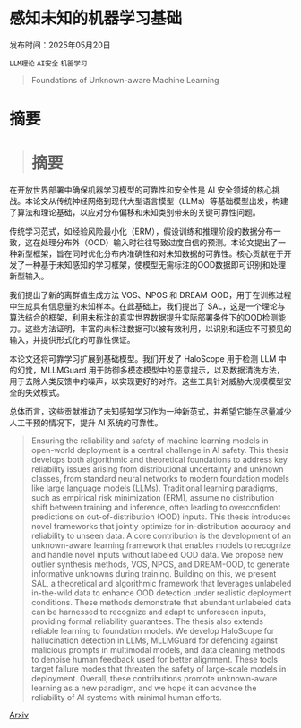 # 感知未知的机器学习基础

发布时间：2025年05月20日

`LLM理论` `AI安全` `机器学习`

> Foundations of Unknown-aware Machine Learning

# 摘要

> # 摘要  
在开放世界部署中确保机器学习模型的可靠性和安全性是 AI 安全领域的核心挑战。本论文从传统神经网络到现代大型语言模型（LLMs）等基础模型出发，构建了算法和理论基础，以应对分布偏移和未知类别带来的关键可靠性问题。

传统学习范式，如经验风险最小化（ERM），假设训练和推理阶段的数据分布一致，这在处理分布外（OOD）输入时往往导致过度自信的预测。本论文提出了一种新型框架，旨在同时优化分布内准确性和对未知数据的可靠性。核心贡献在于开发了一种基于未知感知的学习框架，使模型无需标注的OOD数据即可识别和处理新型输入。

我们提出了新的离群值生成方法 VOS、NPOS 和 DREAM-OOD，用于在训练过程中生成具有信息量的未知样本。在此基础上，我们提出了 SAL，这是一个理论与算法结合的框架，利用未标注的真实世界数据提升实际部署条件下的OOD检测能力。这些方法证明，丰富的未标注数据可以被有效利用，以识别和适应不可预见的输入，并提供形式化的可靠性保证。

本论文还将可靠学习扩展到基础模型。我们开发了 HaloScope 用于检测 LLM 中的幻觉，MLLMGuard 用于防御多模态模型中的恶意提示，以及数据清洗方法，用于去除人类反馈中的噪声，以实现更好的对齐。这些工具针对威胁大规模模型安全的失效模式。

总体而言，这些贡献推动了未知感知学习作为一种新范式，并希望它能在尽量减少人工干预的情况下，提升 AI 系统的可靠性。


> Ensuring the reliability and safety of machine learning models in open-world deployment is a central challenge in AI safety. This thesis develops both algorithmic and theoretical foundations to address key reliability issues arising from distributional uncertainty and unknown classes, from standard neural networks to modern foundation models like large language models (LLMs).
  Traditional learning paradigms, such as empirical risk minimization (ERM), assume no distribution shift between training and inference, often leading to overconfident predictions on out-of-distribution (OOD) inputs. This thesis introduces novel frameworks that jointly optimize for in-distribution accuracy and reliability to unseen data. A core contribution is the development of an unknown-aware learning framework that enables models to recognize and handle novel inputs without labeled OOD data.
  We propose new outlier synthesis methods, VOS, NPOS, and DREAM-OOD, to generate informative unknowns during training. Building on this, we present SAL, a theoretical and algorithmic framework that leverages unlabeled in-the-wild data to enhance OOD detection under realistic deployment conditions. These methods demonstrate that abundant unlabeled data can be harnessed to recognize and adapt to unforeseen inputs, providing formal reliability guarantees.
  The thesis also extends reliable learning to foundation models. We develop HaloScope for hallucination detection in LLMs, MLLMGuard for defending against malicious prompts in multimodal models, and data cleaning methods to denoise human feedback used for better alignment. These tools target failure modes that threaten the safety of large-scale models in deployment.
  Overall, these contributions promote unknown-aware learning as a new paradigm, and we hope it can advance the reliability of AI systems with minimal human efforts.

[Arxiv](https://arxiv.org/abs/2505.14933)